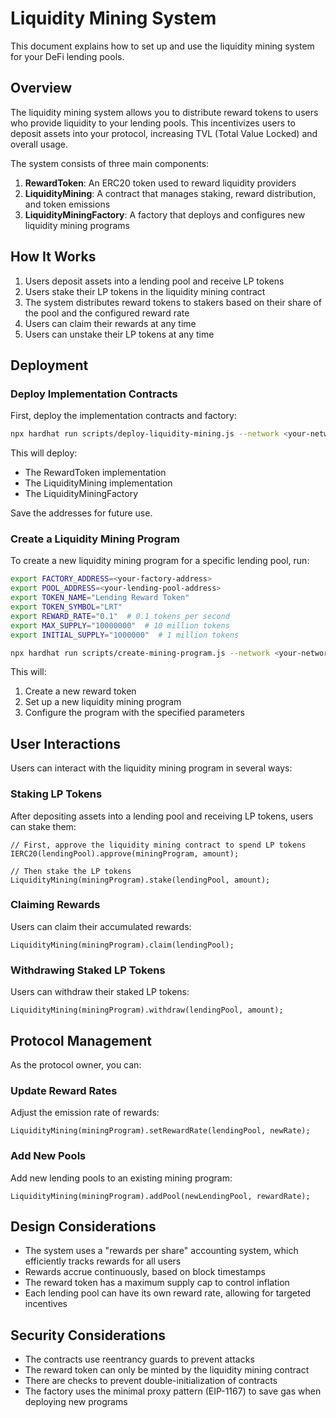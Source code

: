 # Liquidity Mining System

This document explains how to set up and use the liquidity mining system for your DeFi lending pools.

## Overview

The liquidity mining system allows you to distribute reward tokens to users who provide liquidity to your lending pools. This incentivizes users to deposit assets into your protocol, increasing TVL (Total Value Locked) and overall usage.

The system consists of three main components:

1. **RewardToken**: An ERC20 token used to reward liquidity providers
2. **LiquidityMining**: A contract that manages staking, reward distribution, and token emissions
3. **LiquidityMiningFactory**: A factory that deploys and configures new liquidity mining programs

## How It Works

1. Users deposit assets into a lending pool and receive LP tokens
2. Users stake their LP tokens in the liquidity mining contract
3. The system distributes reward tokens to stakers based on their share of the pool and the configured reward rate
4. Users can claim their rewards at any time
5. Users can unstake their LP tokens at any time

## Deployment

### Deploy Implementation Contracts

First, deploy the implementation contracts and factory:

```bash
npx hardhat run scripts/deploy-liquidity-mining.js --network <your-network>
```

This will deploy:
- The RewardToken implementation
- The LiquidityMining implementation
- The LiquidityMiningFactory

Save the addresses for future use.

### Create a Liquidity Mining Program

To create a new liquidity mining program for a specific lending pool, run:

```bash
export FACTORY_ADDRESS=<your-factory-address>
export POOL_ADDRESS=<your-lending-pool-address>
export TOKEN_NAME="Lending Reward Token"
export TOKEN_SYMBOL="LRT"
export REWARD_RATE="0.1"  # 0.1 tokens per second
export MAX_SUPPLY="10000000"  # 10 million tokens
export INITIAL_SUPPLY="1000000"  # 1 million tokens

npx hardhat run scripts/create-mining-program.js --network <your-network>
```

This will:
1. Create a new reward token
2. Set up a new liquidity mining program
3. Configure the program with the specified parameters

## User Interactions

Users can interact with the liquidity mining program in several ways:

### Staking LP Tokens

After depositing assets into a lending pool and receiving LP tokens, users can stake them:

```solidity
// First, approve the liquidity mining contract to spend LP tokens
IERC20(lendingPool).approve(miningProgram, amount);

// Then stake the LP tokens
LiquidityMining(miningProgram).stake(lendingPool, amount);
```

### Claiming Rewards

Users can claim their accumulated rewards:

```solidity
LiquidityMining(miningProgram).claim(lendingPool);
```

### Withdrawing Staked LP Tokens

Users can withdraw their staked LP tokens:

```solidity
LiquidityMining(miningProgram).withdraw(lendingPool, amount);
```

## Protocol Management

As the protocol owner, you can:

### Update Reward Rates

Adjust the emission rate of rewards:

```solidity
LiquidityMining(miningProgram).setRewardRate(lendingPool, newRate);
```

### Add New Pools

Add new lending pools to an existing mining program:

```solidity
LiquidityMining(miningProgram).addPool(newLendingPool, rewardRate);
```

## Design Considerations

- The system uses a "rewards per share" accounting system, which efficiently tracks rewards for all users
- Rewards accrue continuously, based on block timestamps
- The reward token has a maximum supply cap to control inflation
- Each lending pool can have its own reward rate, allowing for targeted incentives

## Security Considerations

- The contracts use reentrancy guards to prevent attacks
- The reward token can only be minted by the liquidity mining contract
- There are checks to prevent double-initialization of contracts
- The factory uses the minimal proxy pattern (EIP-1167) to save gas when deploying new programs 
